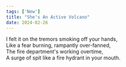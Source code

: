 ```yaml
---
tags: ['New']
title: "She's An Active Volcano"
date: 2024-02-26
---
```


I felt it on the tremors smoking off your hands,  
Like a fear burning, rampantly over-fanned,  
The fire department's working overtime,  
A surge of spit like a fire hydrant in your mouth.  
